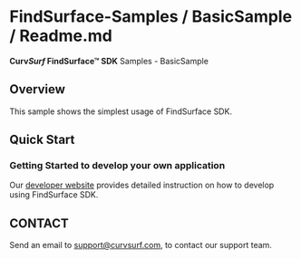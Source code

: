 # FindSurface-Samples / BasicSample / Readme.md
**Curv*Surf* FindSurface™ SDK** Samples - BasicSample

Overview
--------

This sample shows the simplest usage of FindSurface SDK.


Quick Start
------------

### Getting Started to develop your own application

Our [developer website](https://developers.curvsurf.com/documentation.jsp) provides detailed instruction on how to develop using FindSurface SDK.


CONTACT
-------

Send an email to support@curvsurf.com, to contact our support team.